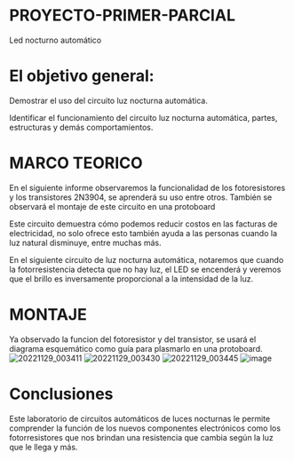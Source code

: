 # PROYECTO-PRIMER-PARCIAL
Led nocturno automático

# El objetivo general:

Demostrar el uso del circuito luz nocturna automática.

Identificar el funcionamiento del circuito luz nocturna automática, partes, estructuras y demás comportamientos.

# MARCO TEORICO

En el siguiente informe observaremos la funcionalidad de los fotoresistores y los transistores 2N3904, se aprenderá su uso entre otros. También se observará el montaje de este circuito en una protoboard

Este circuito demuestra cómo podemos reducir costos en las facturas de electricidad, no solo ofrece esto también ayuda a las personas cuando la luz natural disminuye, entre muchas más.

En el siguiente circuito de luz nocturna automática, notaremos que cuando la fotorresistencia detecta que no hay luz, el LED se encenderá y veremos que el brillo es inversamente proporcional a la intensidad de la luz.

# MONTAJE 

Ya observado la funcion del fotoresistor y del transistor, se usará el diagrama esquemático como guía para plasmarlo en una protoboard.
![20221129_003411](https://user-images.githubusercontent.com/116819463/204449587-2ae4b832-dae9-4891-9863-e8ca201c47d8.jpg)
![20221129_003430](https://user-images.githubusercontent.com/116819463/204449618-816fcd70-14d7-4de2-8286-4fd87d40a03b.jpg)
![20221129_003445](https://user-images.githubusercontent.com/116819463/204449632-16ace472-5f00-4861-a587-3136754423a5.jpg)
![image](https://user-images.githubusercontent.com/116819463/204451019-37763eae-3819-40d6-926d-fc11df75644e.png)


# Conclusiones

Este laboratorio de circuitos automáticos de luces nocturnas le permite comprender la función de los nuevos componentes electrónicos como los fotorresistores que nos brindan una resistencia que cambia según la luz que le llega y más.
